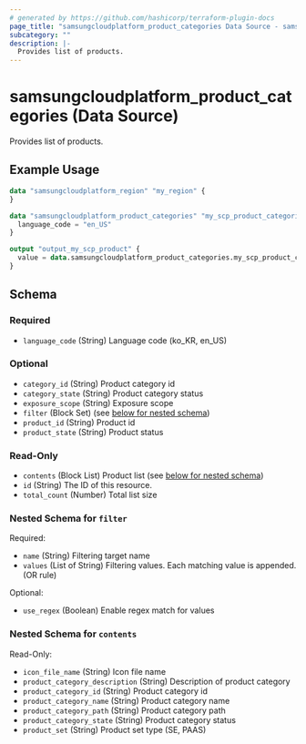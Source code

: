 ```yaml
---
# generated by https://github.com/hashicorp/terraform-plugin-docs
page_title: "samsungcloudplatform_product_categories Data Source - samsungcloudplatform"
subcategory: ""
description: |-
  Provides list of products.
---
```


# samsungcloudplatform_product_categories (Data Source)

Provides list of products.

## Example Usage

```terraform
data "samsungcloudplatform_region" "my_region" {
}

data "samsungcloudplatform_product_categories" "my_scp_product_categories" {
  language_code = "en_US"
}

output "output_my_scp_product" {
  value = data.samsungcloudplatform_product_categories.my_scp_product_categories
}
```

<!-- schema generated by tfplugindocs -->
## Schema

### Required

- `language_code` (String) Language code (ko_KR, en_US)

### Optional

- `category_id` (String) Product category id
- `category_state` (String) Product category status
- `exposure_scope` (String) Exposure scope
- `filter` (Block Set) (see [below for nested schema](#nestedblock--filter))
- `product_id` (String) Product id
- `product_state` (String) Product status

### Read-Only

- `contents` (Block List) Product list (see [below for nested schema](#nestedblock--contents))
- `id` (String) The ID of this resource.
- `total_count` (Number) Total list size

<a id="nestedblock--filter"></a>
### Nested Schema for `filter`

Required:

- `name` (String) Filtering target name
- `values` (List of String) Filtering values. Each matching value is appended. (OR rule)

Optional:

- `use_regex` (Boolean) Enable regex match for values


<a id="nestedblock--contents"></a>
### Nested Schema for `contents`

Read-Only:

- `icon_file_name` (String) Icon file name
- `product_category_description` (String) Description of product category
- `product_category_id` (String) Product category id
- `product_category_name` (String) Product category name
- `product_category_path` (String) Product category path
- `product_category_state` (String) Product category status
- `product_set` (String) Product set type (SE, PAAS)


